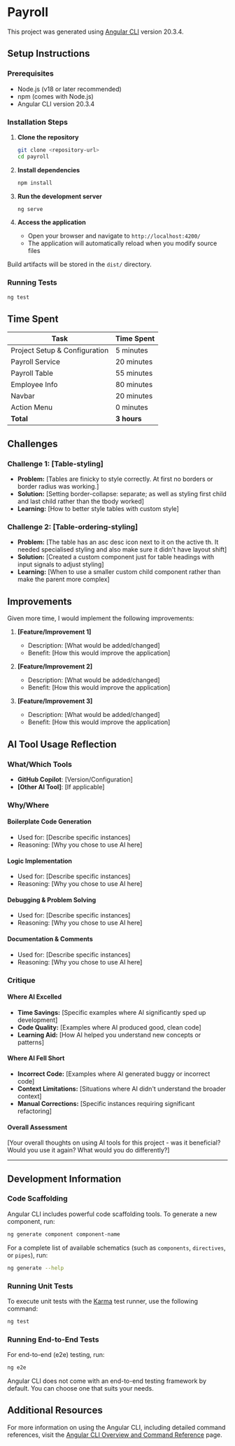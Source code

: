 # Payroll

This project was generated using [Angular CLI](https://github.com/angular/angular-cli) version 20.3.4.

## Setup Instructions

### Prerequisites

- Node.js (v18 or later recommended)
- npm (comes with Node.js)
- Angular CLI version 20.3.4

### Installation Steps

1. **Clone the repository**

   ```bash
   git clone <repository-url>
   cd payroll
   ```

2. **Install dependencies**

   ```bash
   npm install
   ```

3. **Run the development server**

   ```bash
   ng serve
   ```

4. **Access the application**
   - Open your browser and navigate to `http://localhost:4200/`
   - The application will automatically reload when you modify source files

Build artifacts will be stored in the `dist/` directory.

### Running Tests

```bash
ng test
```

## Time Spent

| Task                          | Time Spent  |
| ----------------------------- | ----------- |
| Project Setup & Configuration | 5 minutes   |
| Payroll Service               | 20 minutes  |
| Payroll Table                 | 55 minutes  |
| Employee Info                 | 80 minutes  |
| Navbar                        | 20 minutes  |
| Action Menu                   | 0 minutes   |
| **Total**                     | **3 hours** |

## Challenges

### Challenge 1: [Table-styling]

- **Problem:** [Tables are finicky to style correctly. At first no borders or border radius was working.]
- **Solution:** [Setting border-collapse: separate; as well as styling first child and last child rather than the tbody worked]
- **Learning:** [How to better style tables with custom style]

### Challenge 2: [Table-ordering-styling]

- **Problem:** [The table has an asc desc icon next to it on the active th. It needed specialised styling and also make sure it didn't have layout shift]
- **Solution:** [Created a custom component just for table headings with input signals to adjust styling]
- **Learning:** [When to use a smaller custom child component rather than make the parent more complex]

## Improvements

Given more time, I would implement the following improvements:

1. **[Feature/Improvement 1]**

   - Description: [What would be added/changed]
   - Benefit: [How this would improve the application]

2. **[Feature/Improvement 2]**

   - Description: [What would be added/changed]
   - Benefit: [How this would improve the application]

3. **[Feature/Improvement 3]**
   - Description: [What would be added/changed]
   - Benefit: [How this would improve the application]

## AI Tool Usage Reflection

### What/Which Tools

- **GitHub Copilot**: [Version/Configuration]
- **[Other AI Tool]**: [If applicable]

### Why/Where

#### Boilerplate Code Generation

- Used for: [Describe specific instances]
- Reasoning: [Why you chose to use AI here]

#### Logic Implementation

- Used for: [Describe specific instances]
- Reasoning: [Why you chose to use AI here]

#### Debugging & Problem Solving

- Used for: [Describe specific instances]
- Reasoning: [Why you chose to use AI here]

#### Documentation & Comments

- Used for: [Describe specific instances]
- Reasoning: [Why you chose to use AI here]

### Critique

#### Where AI Excelled

- **Time Savings:** [Specific examples where AI significantly sped up development]
- **Code Quality:** [Examples where AI produced good, clean code]
- **Learning Aid:** [How AI helped you understand new concepts or patterns]

#### Where AI Fell Short

- **Incorrect Code:** [Examples where AI generated buggy or incorrect code]
- **Context Limitations:** [Situations where AI didn't understand the broader context]
- **Manual Corrections:** [Specific instances requiring significant refactoring]

#### Overall Assessment

[Your overall thoughts on using AI tools for this project - was it beneficial? Would you use it again? What would you do differently?]

---

## Development Information

### Code Scaffolding

Angular CLI includes powerful code scaffolding tools. To generate a new component, run:

```bash
ng generate component component-name
```

For a complete list of available schematics (such as `components`, `directives`, or `pipes`), run:

```bash
ng generate --help
```

### Running Unit Tests

To execute unit tests with the [Karma](https://karma-runner.github.io) test runner, use the following command:

```bash
ng test
```

### Running End-to-End Tests

For end-to-end (e2e) testing, run:

```bash
ng e2e
```

Angular CLI does not come with an end-to-end testing framework by default. You can choose one that suits your needs.

## Additional Resources

For more information on using the Angular CLI, including detailed command references, visit the [Angular CLI Overview and Command Reference](https://angular.dev/tools/cli) page.
